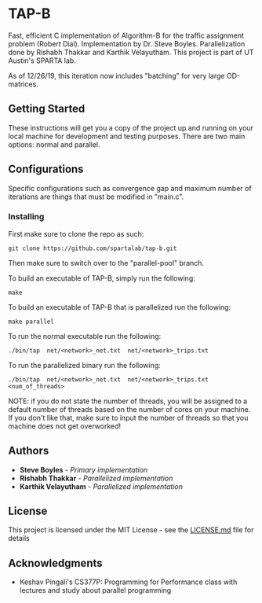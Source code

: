 # TAP-B

Fast, efficient C implementation of Algorithm-B for the traffic assignment problem (Robert Dial). Implementation by Dr. Steve Boyles. Parallelization done by Rishabh Thakkar and Karthik Velayutham. This project is part of UT Austin's SPARTA lab. 

As of 12/26/19, this iteration now includes "batching" for very large OD-matrices.

## Getting Started

These instructions will get you a copy of the project up and running on your local machine for development and testing purposes. There are two main options: normal and parallel.

## Configurations

Specific configurations such as convergence gap and maximum number of iterations are things that must be modified in "main.c". 

### Installing

First make sure to clone the repo as such:

```
git clone https://github.com/spartalab/tap-b.git
```

Then make sure to switch over to the "parallel-pool" branch.

To build an executable of TAP-B, simply run the following:

```
make
```

To build an executable of TAP-B that is parallelized run the following:

```
make parallel
```

To run the normal executable run the following:

```
./bin/tap  net/<network>_net.txt  net/<network>_trips.txt
```

To run the parallelized binary run the following:

```
./bin/tap  net/<network>_net.txt  net/<network>_trips.txt  <num_of_threads>
```

NOTE: if you do not state the number of threads, you will be assigned to a default number of threads based on the number of cores on your machine. If you don't like that, make sure to input the number of threads so that you machine does not get overworked!


## Authors

* **Steve Boyles** - *Primary implementation* 
* **Rishabh Thakkar** - *Parallelized implementation* 
* **Karthik Velayutham** - *Parallelized implementation* 

## License

This project is licensed under the MIT License - see the [LICENSE.md](LICENSE.md) file for details

## Acknowledgments

* Keshav Pingali's CS377P: Programming for Performance class with lectures and study about parallel programming
